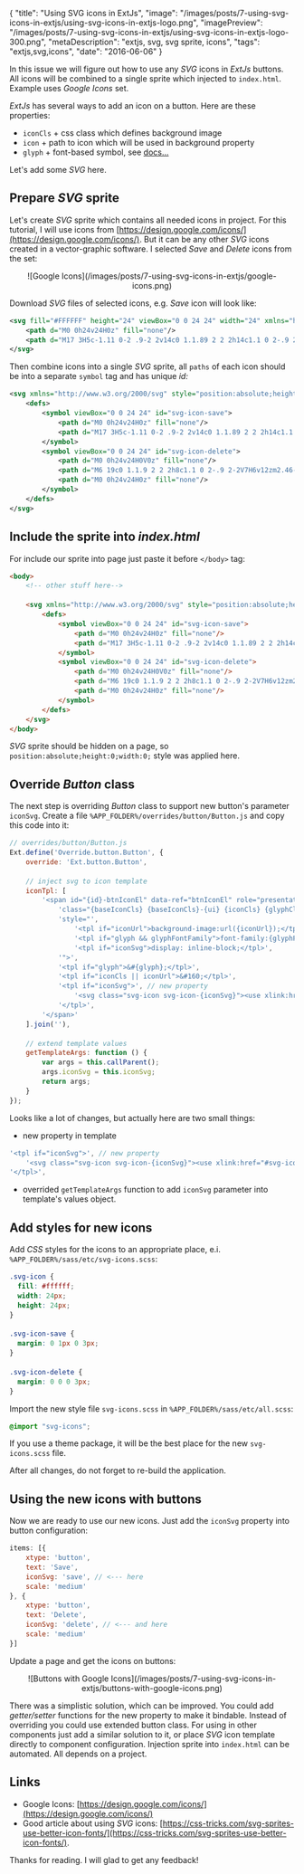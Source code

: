 {
    "title": "Using SVG icons in ExtJs",
    "image": "/images/posts/7-using-svg-icons-in-extjs/using-svg-icons-in-extjs-logo.png",
    "imagePreview": "/images/posts/7-using-svg-icons-in-extjs/using-svg-icons-in-extjs-logo-300.png",
    "metaDescription": "extjs, svg, svg sprite, icons",
    "tags": "extjs,svg,icons",
    "date": "2016-06-06"
}

<!-- preview -->

In this issue we will figure out how to use any _SVG_ icons in _ExtJs_ buttons.
All icons will be combined to a single sprite which injected to `index.html`.
Example uses _Google Icons_ set.

<!-- /preview -->

_ExtJs_ has several ways to add an icon on a button.
Here are these properties:
- `iconCls` + css class which defines background image
- `icon` + path to icon which will be used in background property
- `glyph` + font-based symbol, see [docs...](http://docs.sencha.com/extjs/6.0/6.0.1-classic/#!/api/Ext.button.Button)

Let's add some _SVG_ here.

## Prepare _SVG_ sprite

Let's create _SVG_ sprite which contains all needed icons in project.
For this tutorial, I will use icons from [https://design.google.com/icons/](https://design.google.com/icons/).
But it can be any other _SVG_ icons created in a vector-graphic software.
I selected _Save_ and _Delete_ icons from the set:
<center>
![Google Icons](/images/posts/7-using-svg-icons-in-extjs/google-icons.png)
</center>

Download _SVG_ files of selected icons, e.g. _Save_ icon will look like:

```xml
<svg fill="#FFFFFF" height="24" viewBox="0 0 24 24" width="24" xmlns="http://www.w3.org/2000/svg">
    <path d="M0 0h24v24H0z" fill="none"/>
    <path d="M17 3H5c-1.11 0-2 .9-2 2v14c0 1.1.89 2 2 2h14c1.1 0 2-.9 2-2V7l-4-4zm-5 16c-1.66 0-3-1.34-3-3s1.34-3 3-3 3 1.34 3 3-1.34 3-3 3zm3-10H5V5h10v4z"/>
</svg>
```

Then combine icons into a single _SVG_ sprite,
all `paths` of each icon should be into a separate `symbol` tag and has unique _id:_

```xml
<svg xmlns="http://www.w3.org/2000/svg" style="position:absolute;height:0;width:0;">
    <defs>
        <symbol viewBox="0 0 24 24" id="svg-icon-save">
            <path d="M0 0h24v24H0z" fill="none"/>
            <path d="M17 3H5c-1.11 0-2 .9-2 2v14c0 1.1.89 2 2 2h14c1.1 0 2-.9 2-2V7l-4-4zm-5 16c-1.66 0-3-1.34-3-3s1.34-3 3-3 3 1.34 3 3-1.34 3-3 3zm3-10H5V5h10v4z"/>
        </symbol>
        <symbol viewBox="0 0 24 24" id="svg-icon-delete">
            <path d="M0 0h24v24H0V0z" fill="none"/>
            <path d="M6 19c0 1.1.9 2 2 2h8c1.1 0 2-.9 2-2V7H6v12zm2.46-7.12l1.41-1.41L12 12.59l2.12-2.12 1.41 1.41L13.41 14l2.12 2.12-1.41 1.41L12 15.41l-2.12 2.12-1.41-1.41L10.59 14l-2.13-2.12zM15.5 4l-1-1h-5l-1 1H5v2h14V4z"/>
            <path d="M0 0h24v24H0z" fill="none"/>
        </symbol>
    </defs>
</svg>
```

## Include the sprite into _index.html_

For include our sprite into page just paste it before `</body>` tag:

```html
<body>
    <!-- other stuff here-->

    <svg xmlns="http://www.w3.org/2000/svg" style="position:absolute;height:0;width:0;">
        <defs>
            <symbol viewBox="0 0 24 24" id="svg-icon-save">
                <path d="M0 0h24v24H0z" fill="none"/>
                <path d="M17 3H5c-1.11 0-2 .9-2 2v14c0 1.1.89 2 2 2h14c1.1 0 2-.9 2-2V7l-4-4zm-5 16c-1.66 0-3-1.34-3-3s1.34-3 3-3 3 1.34 3 3-1.34 3-3 3zm3-10H5V5h10v4z"/>
            </symbol>
            <symbol viewBox="0 0 24 24" id="svg-icon-delete">
                <path d="M0 0h24v24H0V0z" fill="none"/>
                <path d="M6 19c0 1.1.9 2 2 2h8c1.1 0 2-.9 2-2V7H6v12zm2.46-7.12l1.41-1.41L12 12.59l2.12-2.12 1.41 1.41L13.41 14l2.12 2.12-1.41 1.41L12 15.41l-2.12 2.12-1.41-1.41L10.59 14l-2.13-2.12zM15.5 4l-1-1h-5l-1 1H5v2h14V4z"/>
                <path d="M0 0h24v24H0z" fill="none"/>
            </symbol>
        </defs>
    </svg>
</body>
```

_SVG_ sprite should be hidden on a page, so `position:absolute;height:0;width:0;` style was applied here.

## Override _Button_ class

The next step is overriding _Button_ class to support new button's parameter `iconSvg`.
Create a file `%APP_FOLDER%/overrides/button/Button.js` and copy this code into it:

```javascript
// overrides/button/Button.js
Ext.define('Override.button.Button', {
    override: 'Ext.button.Button',

    // inject svg to icon template
    iconTpl: [
        '<span id="{id}-btnIconEl" data-ref="btnIconEl" role="presentation" unselectable="on" ',
            'class="{baseIconCls} {baseIconCls}-{ui} {iconCls} {glyphCls}{childElCls}" ',
            'style="',
                '<tpl if="iconUrl">background-image:url({iconUrl});</tpl>',
                '<tpl if="glyph && glyphFontFamily">font-family:{glyphFontFamily};</tpl>',
                '<tpl if="iconSvg">display: inline-block;</tpl>',
            '">',
            '<tpl if="glyph">&#{glyph};</tpl>',
            '<tpl if="iconCls || iconUrl">&#160;</tpl>',
            '<tpl if="iconSvg">', // new property
                '<svg class="svg-icon svg-icon-{iconSvg}"><use xlink:href="#svg-icon-{iconSvg}"></use></svg>',
            '</tpl>',
        '</span>'
    ].join(''),

    // extend template values
    getTemplateArgs: function () {
        var args = this.callParent();
        args.iconSvg = this.iconSvg;
        return args;
    }
});
```

Looks like a lot of changes, but actually here are two small things:
- new property in template
```javascript
'<tpl if="iconSvg">', // new property
    '<svg class="svg-icon svg-icon-{iconSvg}"><use xlink:href="#svg-icon-{iconSvg}"></use></svg>',
'</tpl>',
```
- overrided `getTemplateArgs` function to add `iconSvg` parameter into template's values object.

## Add styles for new icons

Add _CSS_ styles for the icons to an appropriate place, e.i. `%APP_FOLDER%/sass/etc/svg-icons.scss`:

```css
.svg-icon {
  fill: #ffffff;
  width: 24px;
  height: 24px;
}

.svg-icon-save {
  margin: 0 1px 0 3px;
}

.svg-icon-delete {
  margin: 0 0 0 3px;
}
```

Import the new style file `svg-icons.scss` in `%APP_FOLDER%/sass/etc/all.scss`:

```scss
@import "svg-icons";
```

If you use a theme package, it will be the best place for the new `svg-icons.scss` file.

After all changes, do not forget to re-build the application.

## Using the new icons with buttons

Now we are ready to use our new icons.
Just add the `iconSvg` property into button configuration:

```javascript
items: [{
    xtype: 'button',
    text: 'Save',
    iconSvg: 'save', // <--- here
    scale: 'medium'
}, {
    xtype: 'button',
    text: 'Delete',
    iconSvg: 'delete', // <--- and here
    scale: 'medium'
}]
```

Update a page and get the icons on buttons:

<center>
![Buttons with Google Icons](/images/posts/7-using-svg-icons-in-extjs/buttons-with-google-icons.png)
</center>

There was a simplistic solution, which can be improved.
You could add _getter/setter_ functions for the new property to make it bindable.
Instead of overriding you could use extended button class.
For using in other components just add a similar solution to it,
or place _SVG_ icon template directly to component configuration.
Injection sprite into `index.html` can be automated.
All depends on a project.

## Links

- Google Icons:
[https://design.google.com/icons/](https://design.google.com/icons/)
- Good article about using _SVG_ icons:
[https://css-tricks.com/svg-sprites-use-better-icon-fonts/](https://css-tricks.com/svg-sprites-use-better-icon-fonts/).



Thanks for reading. I will glad to get any feedback!
